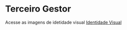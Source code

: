 # Terceiro Gestor
Acesse as imagens de idetidade visual
[Identidade Visual](https://github.com/TerceiroGestor/TerceiroGestor/blob/main/identidade_visual/)